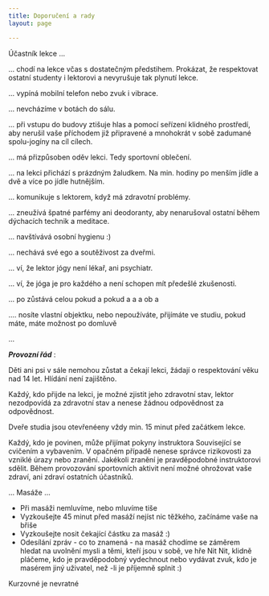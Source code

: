 ```yaml
---
title: Doporučení a rady
layout: page

---
```

Účastník lekce ...

... chodí na lekce včas s dostatečným předstihem. Prokázat, že respektovat ostatní studenty i lektorovi a nevyrušuje tak plynutí lekce.

... vypíná mobilní telefon nebo zvuk i vibrace.

... nevcházíme v botách do sálu.

... při vstupu do budovy ztišuje hlas a pomocí seřízení klidného prostředí, aby nerušil vaše příchodem již připravené a mnohokrát v sobě zadumané spolu-jogíny na cíl cílech.

... má přizpůsoben oděv lekci. Tedy sportovní oblečení.

... na lekci přichází s prázdným žaludkem. Na min. hodiny po menším jídle a dvě a více po jídle hutnějším.

... komunikuje s lektorem, když má zdravotní problémy.

... zneužívá špatné parfémy ani deodoranty, aby nenarušoval ostatní během dýchacích technik a meditace.

... navštívává osobní hygienu :)

... nechává své ego a soutěživost za dveřmi.

... ví, že lektor jógy není lékař, ani psychiatr.

... ví, že jóga je pro každého a není schopen mít předešlé zkušenosti.

... po zůstává celou pokud a pokud a a a ob a

.... nosíte vlastní objektku, nebo nepoužíváte, přijímáte ve studiu, pokud máte, máte možnost po domluvě

...

**_Provozní řád_**   :

Děti ani psi v sále nemohou zůstat a čekají lekci, žádají o respektování věku nad 14 let. Hlídání není zajištěno.

Každý, kdo přijde na lekci, je možné zjistit jeho zdravotní stav, lektor nezodpovídá za zdravotní stav a nenese žádnou odpovědnost za odpovědnost.

Dveře studia jsou otevřenéeny vždy min. 15 minut před začátkem lekce.

Každý, kdo je povinen, může přijímat pokyny instruktora Související se cvičením a vybavením. V opačném případě nenese správce rizikovosti za vzniklé úrazy nebo zranění. Jakékoli zranění je pravděpodobné instruktorovi sdělit. Během provozování sportovních aktivit není možné ohrožovat vaše zdraví, ani zdraví ostatních účastníků.

... Masáže ...

* Při masáži nemluvíme, nebo mluvíme tiše
* Vyzkoušejte 45 minut před masáží nejíst nic těžkého, začínáme vaše na břiše
* Vyzkoušejte nosit čekající částku za masáž :)
* Odesílání zpráv - co to znamená - na masáž chodíme se záměrem hledat na uvolnění mysli a těmi, kteří jsou v sobě, ve hře Nit Nit, klidně pláčeme, kdo je pravděpodobný vydechnout nebo vydávat zvuk, kdo je masérem jiný uživatel, než -li je příjemně splnit :)

Kurzovné je nevratné